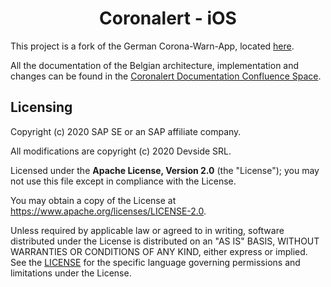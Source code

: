 <h1 align="center">
    Coronalert - iOS
</h1>

This project is a fork of the German Corona-Warn-App, located [here](https://github.com/corona-warn-app).

All the documentation of the Belgian architecture, implementation and changes can be found in the [Coronalert Documentation Confluence Space](https://devside.atlassian.net/wiki/spaces/CD/overview).

## Licensing

Copyright (c) 2020 SAP SE or an SAP affiliate company.

All modifications are copyright (c) 2020 Devside SRL.

Licensed under the **Apache License, Version 2.0** (the "License"); you may not use this file except in compliance with the License.

You may obtain a copy of the License at https://www.apache.org/licenses/LICENSE-2.0.

Unless required by applicable law or agreed to in writing, software distributed under the License is distributed on an "AS IS" BASIS, WITHOUT WARRANTIES OR CONDITIONS OF ANY KIND, either express or implied. See the [LICENSE](./LICENSE) for the specific language governing permissions and limitations under the License.

